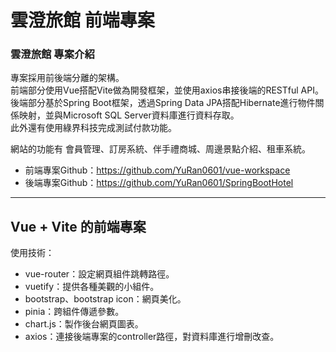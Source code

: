 # 雲澄旅館 前端專案
  
### 雲澄旅館 專案介紹
  
專案採用前後端分離的架構。  
前端部分使用Vue搭配Vite做為開發框架，並使用axios串接後端的RESTful API。  
後端部分基於Spring Boot框架，透過Spring Data JPA搭配Hibernate進行物件關係映射，並與Microsoft SQL Server資料庫進行資料存取。  
此外還有使用綠界科技完成測試付款功能。
  
網站的功能有 會員管理、訂房系統、伴手禮商城、周邊景點介紹、租車系統。

- 前端專案Github：https://github.com/YuRan0601/vue-workspace
- 後端專案Github：https://github.com/YuRan0601/SpringBootHotel
  
--- 
  
## Vue + Vite 的前端專案
  
使用技術：
  
- vue-router：設定網頁組件跳轉路徑。  
- vuetify：提供各種美觀的小組件。  
- bootstrap、bootstrap icon：網頁美化。  
- pinia：跨組件傳遞參數。  
- chart.js：製作後台網頁圖表。  
- axios：連接後端專案的controller路徑，對資料庫進行增刪改查。  
  
